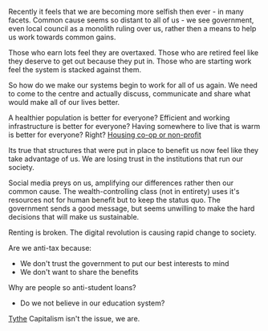 Recently it feels that we are becoming more selfish then ever - in many facets. Common cause seems so distant to all of us - we see government, even local council as a monolith ruling over us, rather then a means to help us work towards common gains.

Those who earn lots feel they are overtaxed.
Those who are retired feel like they deserve to get out because they put in.
Those who are starting work feel the system is stacked against them.

So how do we make our systems begin to work for all of us again. We need to come to the centre and actually discuss, communicate and share what would make all of our lives better.

A healthier population is better for everyone?
Efficient and working infrastructure is better for everyone?
Having somewhere to live that is warm is better for everyone? Right? [Housing co-op or non-profit](../ideas-and-policy/housing-co-op-or-non-profit.md)

Its true that structures that were put in place to benefit us now feel like they take advantage of us. We are losing trust in the institutions that run our society.

Social media preys on us, amplifying our differences rather then our common cause. The wealth-controlling class (not in entirety) uses it's resources not for human benefit but to keep the status quo. The government sends a good message, but seems unwilling to make the hard decisions that will make us sustainable.

Renting is broken.
The digital revolution is causing rapid change to society.

Are we anti-tax because:
- We don't trust the government to put our best interests to mind
- We don't want to share the benefits

Why are people so anti-student loans?
- Do we not believe in our education system?

[Tythe](Tythe.md)
Capitalism isn't the issue, we are.


